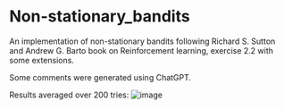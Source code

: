 # Non-stationary_bandits
An implementation of non-stationary bandits following Richard S. Sutton and Andrew G. Barto book on Reinforcement learning, exercise 2.2 with some extensions.

Some comments were generated using ChatGPT.

Results averaged over 200 tries:
![image](https://github.com/FedericoMansutti/Non-stationary_bandits/assets/101039922/450809bd-61f1-4c4e-a81f-077cb2558b02)
